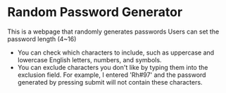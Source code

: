 # Random Password Generator

This is a webpage that randomly generates passwords
Users can set the password length (4~16)

- You can check which characters to include, such as uppercase and lowercase English letters, numbers, and symbols.
- You can exclude characters you don't like by typing them into the exclusion field. For example, I entered 'Rh#97' and the password generated by pressing submit will not contain these characters.
